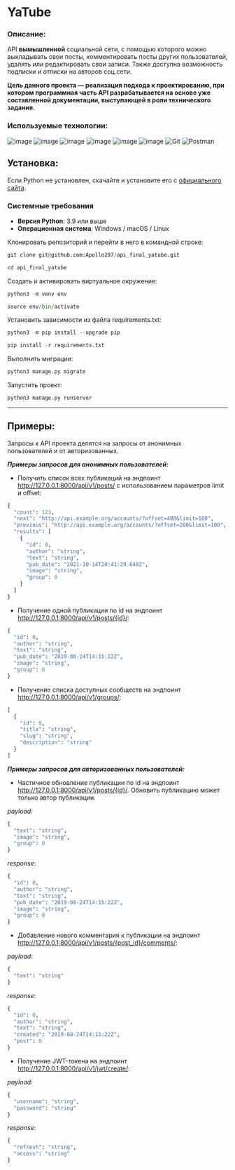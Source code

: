 # YaTube
### Описание:
API **вымышленной** социальной сети, c помощью которого можно выкладывать свои посты, комментировать посты других пользователей, удалять или редактировать свои записи. Также доступна возможность подписки и отписки на авторов соц.сети.

**Цель данного проекта — реализация подхода к проектированию, при котором программная часть API разрабатывается на основе уже составленной документации, выступающей в роли технического задания.**

### Используемые технологии:
![image](https://img.shields.io/badge/Python-FFD43B?style=for-the-badge&logo=python&logoColor=blue)
![image](https://img.shields.io/badge/SQLite-07405E?style=for-the-badge&logo=sqlite&logoColor=white)
![image](https://img.shields.io/badge/Django-092E20?style=for-the-badge&logo=django&logoColor=green)
![image](https://img.shields.io/badge/django%20rest-ff1709?style=for-the-badge&logo=django&logoColor=white)
![image](https://img.shields.io/badge/VSCode-0078D4?style=for-the-badge&logo=visual%20studio%20code&logoColor=white)
![image](https://img.shields.io/badge/GitHub-100000?style=for-the-badge&logo=github&logoColor=white)
![Git](https://img.shields.io/badge/git-%23F05033.svg?style=for-the-badge&logo=git&logoColor=white)
![Postman](https://img.shields.io/badge/Postman-FF6C37?style=for-the-badge&logo=postman&logoColor=white)

## Установка:

Если Python не установлен, скачайте и установите его с [официального сайта](https://www.python.org/downloads/).
### Системные требования

- **Версия Python**: 3.9 или выше
- **Операционная система**: Windows / macOS / Linux

Клонировать репозиторий и перейти в него в командной строке:
```python
git clone git@github.com:Apollo297/api_final_yatube.git
```
```python
cd api_final_yatube
```
Cоздать и активировать виртуальное окружение:
```python
python3 -m venv env
```
```python
source env/bin/activate
```
Установить зависимости из файла requirements.txt:
```python
python3 -m pip install --upgrade pip
```
```python
pip install -r requirements.txt
```
Выполнить миграции:
```python
python3 manage.py migrate
```
Запустить проект:
```python
python3 manage.py runserver
```
___
## Примеры:
Запросы к API проекта делятся на запросы от анонимных пользователей и от авторизованных.

***Примеры запросов для анонимных пользователей:***
  
* Получить список всех публикаций на эндпоинт http://127.0.0.1:8000/api/v1/posts/ с использованием параметров limit и offset:
```python
{
  "count": 123,
  "next": "http://api.example.org/accounts/?offset=400&limit=100",
  "previous": "http://api.example.org/accounts/?offset=200&limit=100",
  "results": [
    {
      "id": 0,
      "author": "string",
      "text": "string",
      "pub_date": "2021-10-14T20:41:29.648Z",
      "image": "string",
      "group": 0
    }
  ]
}
```
* Получение одной публикации по id на эндпоинт http://127.0.0.1:8000/api/v1/posts/{id}/:
```python
{
  "id": 0,
  "author": "string",
  "text": "string",
  "pub_date": "2019-08-24T14:15:22Z",
  "image": "string",
  "group": 0
}
```
* Получение списка доступных сообществ на эндпоинт http://127.0.0.1:8000/api/v1/groups/:
```python
[
  {
    "id": 0,
    "title": "string",
    "slug": "string",
    "description": "string"
  }
]
```
***Примеры запросов для авторизованных пользователей:***

* Частичное обновление публикации по id на эндпоинт http://127.0.0.1:8000/api/v1/posts/{id}/. Обновить публикацию может только автор публикации.

*payload:*
```python
{
  "text": "string",
  "image": "string",
  "group": 0
}
```
*response:*
```python
{
  "id": 0,
  "author": "string",
  "text": "string",
  "pub_date": "2019-08-24T14:15:22Z",
  "image": "string",
  "group": 0
}
```

  * Добавление нового комментария к публикации на эндпоинт http://127.0.0.1:8000/api/v1/posts/{post_id}/comments/:

*payload:*
```python
{
  "text": "string"
}
```
*response:*
```python
{
  "id": 0,
  "author": "string",
  "text": "string",
  "created": "2019-08-24T14:15:22Z",
  "post": 0
}
```

  * Получение JWT-токена на эндпоинт http://127.0.0.1:8000/api/v1/jwt/create/: 

*payload:*
```python
{
  "username": "string",
  "password": "string"
}
```
*response:*
```python
{
  "refresh": "string",
  "access": "string"
}
```
